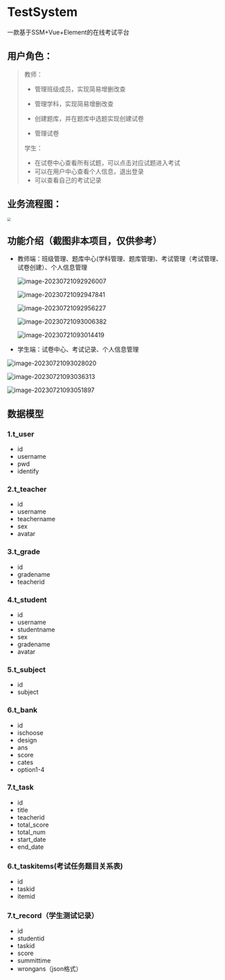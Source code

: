 # TestSystem
一款基于SSM+Vue+Element的在线考试平台

## 用户角色：

> 教师：
>
> - 管理班级成员，实现简易增删改查
>
> - 管理学科，实现简易增删改查
>
> - 创建题库，并在题库中选题实现创建试卷
>
> - 管理试卷
>
> 学生：
>
> - 在试卷中心查看所有试题，可以点击对应试题进入考试
> - 可以在用户中心查看个人信息，退出登录
> - 可以查看自己的考试记录

## 业务流程图：

<img src="https://github.com/biabuluo/TestSystem/blob/main/assets/image-20230721092226162.png?raw=true" style="zoom:50%;" />



## 功能介绍（截图非本项目，仅供参考）

- 教师端：班级管理、题库中心(学科管理、题库管理)、考试管理（考试管理、试卷创建）、个人信息管理

  ![image-20230721092926007](https://github.com/biabuluo/TestSystem/blob/main/assets/image-20230721092926007.png?raw=true)

  ![image-20230721092947841](https://github.com/biabuluo/TestSystem/blob/main/assets/image-20230721092947841.png?raw=true)

  ![image-20230721092956227](https://github.com/biabuluo/TestSystem/blob/main/assets/image-20230721092956227.png?raw=true)

  ![image-20230721093006382](https://github.com/biabuluo/TestSystem/blob/main/assets/image-20230721093006382.png?raw=true)

  ![image-20230721093014419](https://github.com/biabuluo/TestSystem/blob/main/assets/image-20230721093014419.png?raw=true)

  

- 学生端：试卷中心、考试记录、个人信息管理

![image-20230721093028020](https://github.com/biabuluo/TestSystem/blob/main/assets/image-20230721093028020.png?raw=true)

![image-20230721093036313](https://github.com/biabuluo/TestSystem/blob/main/assets/image-20230721093036313.png?raw=true)

![image-20230721093051897](https://github.com/biabuluo/TestSystem/blob/main/assets/image-20230721093051897.png?raw=true)

## 数据模型

### 1.t_user

- id
- username
- pwd
- identify

### 2.t_teacher

- id
- username
- teachername
- sex
- avatar

### 3.t_grade

- id
- gradename
- teacherid

### 4.t_student

- id
- username
- studentname
- sex
- gradename
- avatar

### 5.t_subject

- id
- subject

### 6.t_bank

- id
- ischoose
- design
- ans
- score
- cates
- option1-4

### 7.t_task

- id
- title
- teacherid
- total_score
- total_num
- start_date
- end_date

### 6.t_taskitems(考试任务题目关系表)

- id
- taskid
- itemid

### 7.t_record（学生测试记录）

- id
- studentid
- taskid
- score
- summittime
- wrongans（json格式）



